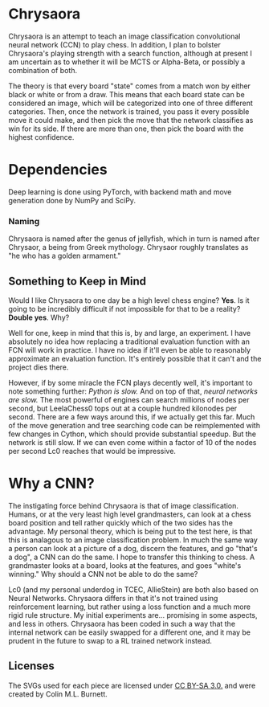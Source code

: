 # Chrysaora

Chrysaora is an attempt to teach an image classification convolutional neural network (CCN) to play chess. In addition, I plan to bolster Chrysaora's playing strength with a search function, although at present I am uncertain as to whether it will be MCTS or Alpha-Beta, or possibly a combination of both.

The theory is that every board "state" comes from a match won by either black or white or from a draw. This means that each board state can be considered an image, which will be categorized into one of three different categories. Then, once the network is trained, you pass it every possible move it could make, and then pick the move that the network classifies as win for its side. If there are more than one, then pick the board with the highest confidence.

# Dependencies
Deep learning is done using PyTorch, with backend math and move generation done by NumPy and SciPy.  

### Naming

Chrysaora is named after the genus of jellyfish, which in turn is named after Chrysaor, a being from Greek mythology. Chrysaor roughly translates as "he who has a golden armament."

## Something to Keep in Mind

Would I like Chrysaora to one day be a high level chess engine? **Yes**. Is it going to be incredibly difficult if not impossible for that to be a reality? **Double yes**. Why?

Well for one, keep in mind that this is, by and large, an experiment. I have absolutely no idea how replacing a traditional evaluation function with an FCN will work in practice. I have no idea if it'll even be able to reasonably approximate an evaluation function. It's entirely possible that it can't and the project dies there.

However, if by some miracle the FCN plays decently well, it's important to note something further: *Python is slow.* And on top of that, *neural networks are slow.* The most powerful of engines can search millions of nodes per second, but LeelaChess0 tops out at a couple hundred kilonodes per second. There are a few ways around this, if we actually get this far. Much of the move generation and tree searching code can be reimplemented with few changes in Cython, which should provide substantial speedup. But the network is still slow. If we can even come within a factor of 10 of the nodes per second Lc0 reaches that would be impressive.

# Why a CNN?
The instigating force behind Chrysaora is that of image classification. Humans, or at the very least high level grandmasters, can look at a chess board position and tell rather quickly which of the two sides has the advantage. My personal theory, which is being put to the test here, is that this is analagous to an image classification problem. In much the same way a person can look at a picture of a dog, discern the features, and go "that's a dog", a CNN can do the same. I hope to transfer this thinking to chess. A grandmaster looks at a board, looks at the features, and goes "white's winning." Why should a CNN not be able to do the same?

Lc0 (and my personal underdog in TCEC, AllieStein) are both also based on Neural Networks. Chrysaora differs in that it's not trained using reinforcement learning, but rather using a loss function and a much more rigid rule structure. My initial experiments are... promising in some aspects, and less in others. Chrysaora has been coded in such a way that the internal network can be easily swapped for a different one, and it may be prudent in the future to swap to a RL trained network instead. 

## Licenses
The SVGs used for each piece are licensed under [CC BY-SA 3.0.](https://creativecommons.org/licenses/by-sa/3.0/) and were created by Colin M.L. Burnett. 

